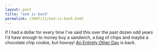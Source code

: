 ```yaml
---
layout: post
title: "eod is back"
permalink: /2007/11/eod-is-back.html
---
```


If I had a dollar for every time I've said this over the past dozen odd years I'd have enough to money buy a sandwich, a bag of chips and maybe a chocolate chip cookie, but hooray! [An Entirely Other Day](http://blog.eod.com/) is back.